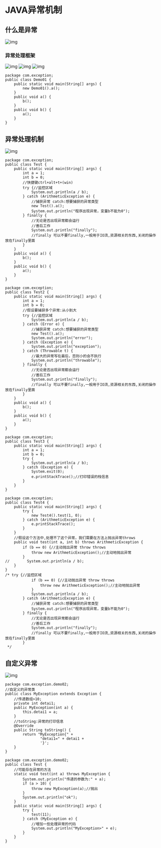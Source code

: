 # JAVA异常机制

## 什么是异常

![img](https://kuangstudy.oss-cn-beijing.aliyuncs.com/bbs/2021/06/05/kuangstudy756373b1-341a-4c2a-8b32-d87c1cc9cf59.png)

### 异常处理框架

![img](https://kuangstudy.oss-cn-beijing.aliyuncs.com/bbs/2021/06/05/kuangstudye7ab1bb0-9c7c-42a9-8bc5-40d708b87c32.png)
![img](https://kuangstudy.oss-cn-beijing.aliyuncs.com/bbs/2021/06/05/kuangstudy2ebe40d2-76f6-4052-8798-2fd516e08c1a.png)
![img](https://kuangstudy.oss-cn-beijing.aliyuncs.com/bbs/2021/06/05/kuangstudy508b1797-1ead-43b4-a3f2-ae85c13328ca.png)

```
package com.exception;
public class Demo01 {
    public static void main(String[] args) {
        new Demo01().a();
    }
    public void a() {
        b();
    }
    public void b() {
        a();
    }
}
```

## 异常处理机制

![img](https://kuangstudy.oss-cn-beijing.aliyuncs.com/bbs/2021/06/05/kuangstudyf60a0632-916f-41f9-955b-49ea1b913bd2.png)

```
package com.exception;
public class Test {
    public static void main(String[] args) {
        int a = 1;
        int b = 0;
        //快捷键ctrl+alt+t+(win)
        try {//监控区域
            System.out.println(a / b);
        } catch (ArithmeticException e) {
            //捕获异常 catch:想要捕获的异常类型
            new Test().a();
            System.out.println("程序出现异常，变量b不能为0");
        } finally {
            //无论是否出现异常都会运行
            //善后工作
            System.out.println("finally");
            //finally 可以不要finally,一般用于IO流,资源相关的东西,关闭的操作放在finally里面
        }
    }
    public void a() {
        b();
    }
    public void b() {
        a();
    }
}
```

```
package com.exception;
public class Test2 {
    public static void main(String[] args) {
        int a = 1;
        int b = 0;
        //假设要捕获多个异常:从小到大
        try {//监控区域
            System.out.println(a / b);
        } catch (Error e) {
            //捕获异常 catch:想要捕获的异常类型
            new Test().a();
            System.out.println("error");
        } catch (Exception e) {
            System.out.println("exception");
        } catch (Throwable t) {
            //最大的异常写在最后，否则小的会不执行
            System.out.println("throwable");
        } finally {
            //无论是否出现异常都会运行
            //善后工作
            System.out.println("finally");
            //finally 可以不要finally,一般用于IO流,资源相关的东西,关闭的操作放在finally里面
        }
    }
    public void a() {
        b();
    }
    public void b() {
        a();
    }
}
```

```
package com.exception;
public class Test3 {
    public static void main(String[] args) {
        int a = 1;
        int b = 0;
        try {
            System.out.println(a / b);
        } catch (Exception e) {
            System.exit(0);
            e.printStackTrace();//打印错误的栈信息
        }
    }
}
```

```
package com.exception;
public class Test4 {
    public static void main(String[] args) {
        try {
            new Test4().test(1, 0);
        } catch (ArithmeticException e) {
            e.printStackTrace();
        }
    }
    //假设这个方法中,处理不了这个异常，我们需要在方法上抛出异常throws
    public void test(int a, int b) throws ArithmeticException {
        if (b == 0) {//主动抛出异常 throw throws
            throw new ArithmeticException();//主动地抛出异常
        }
//        System.out.println(a / b);
    }
}
/* try {//监控区域
            if (b == 0) {//主动抛出异常 throw throws
                throw new ArithmeticException();//主动地抛出异常
            }
            System.out.println(a / b);
        } catch (ArithmeticException e) {
            //捕获异常 catch:想要捕获的异常类型
            System.out.println("程序出现异常，变量b不能为0");
        } finally {
            //无论是否出现异常都会运行
            //善后工作
            System.out.println("finally");
            //finally 可以不要finally,一般用于IO流,资源相关的东西,关闭的操作放在finally里面
        }
 */
```

## 自定义异常

![img](https://kuangstudy.oss-cn-beijing.aliyuncs.com/bbs/2021/06/05/kuangstudybfabc9af-7162-4015-8860-053d7e003f41.png)

```
package com.exception.demo02;
//自定义的异常类
public class MyException extends Exception {
    //传递数组>10;
    private int detai1;
    public MyException(int a) {
        this.detai1 = a;
    }
    //toString:异常的打印信息
    @Override
    public String toString() {
        return "MyException{" +
                "detai1=" + detai1 +
                '}';
    }
}
```

```
package com.exception.demo02;
public class Test {
    //可能存在异常的方法
    static void test(int a) throws MyException {
        System.out.println("传递的参数为:" + a);
        if (a > 10) {
            throw new MyException(a);//抛出
        }
        System.out.println("ok");
    }
    public static void main(String[] args) {
        try {
            test(11);
        } catch (MyException e) {
            //增加一些处理异常的代码
            System.out.println("MyException>" + e);
        }
    }
}
```

